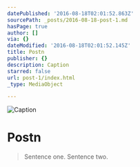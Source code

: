 ```yaml
---
datePublished: '2016-08-18T02:01:52.863Z'
sourcePath: _posts/2016-08-18-post-1.md
hasPage: true
author: []
via: {}
dateModified: '2016-08-18T02:01:52.145Z'
title: Postn
publisher: {}
description: Caption
starred: false
url: post-1/index.html
_type: MediaObject

---
```

![Caption](https://the-grid-user-content.s3-us-west-2.amazonaws.com/4811c7cc-7e38-473b-a2ee-f4f8d4b6919e.jpg)

# Postn

> Sentence one. Sentence two.